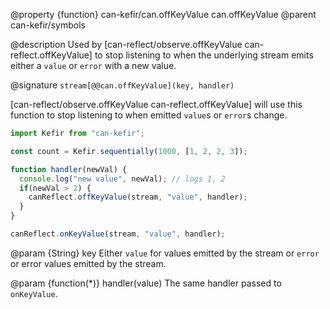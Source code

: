 @property {function} can-kefir/can.offKeyValue can.offKeyValue
@parent can-kefir/symbols

@description Used by [can-reflect/observe.offKeyValue can-reflect.offKeyValue] to stop listening to
when the underlying stream emits either a `value` or `error` with a new value.

@signature `stream[@@can.offKeyValue](key, handler)`

[can-reflect/observe.offKeyValue can-reflect.offKeyValue] will use this function
to stop listening to when emitted `value`s or `error`s change.

```javascript
import Kefir from "can-kefir";

const count = Kefir.sequentially(1000, [1, 2, 2, 3]);

function handler(newVal) {
  console.log("new value", newVal); // logs 1, 2
  if(newVal > 2) {
    canReflect.offKeyValue(stream, "value", handler);
  }
}

canReflect.onKeyValue(stream, "value", handler);
```


@param {String} key Either `value` for values emitted by the stream or `error` or
error values emitted by the stream.

@param {function(*)} handler(value) The same handler passed to `onKeyValue`.
